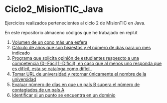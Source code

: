 # Ciclo2_MisionTIC_Java
Ejercicios realizados pertenecientes al ciclo 2 de MisionTIC en Java.

En este repositorio almaceno códigos que he trabajado en repl.it <br>
<ol>
 <li>
   <a href="https://github.com/amir1226/Ciclo2_MisionTIC_Java/blob/main/src/semana1/EjD2Volumen/EjD2Volumen.java"> Volumen de un cono más una esfera</a>
 </li>
  <li>
   <a href="https://github.com/amir1226/Ciclo2_MisionTIC_Java/blob/main/src/semana1/aniosBisiestos/aniosBisiestos.java"> Cálculo de años que son bisiestos y el número de días para un mes indicado </a>
 </li>
  
  <li>
   <a href="https://github.com/amir1226/Ciclo2_MisionTIC_Java/blob/main/src/semana1/competenciaFacil/competenciaFacil.java" target="_blank"> Programa que solicita opinión de estudiantes respescto a una competencia (0=Fácil,1=Difícil), en caso que al menos uno responda que es difícil, esta se cataloga como difícil.</a>
 </li>
 
 <li>
   <a href="https://github.com/amir1226/Ciclo2_MisionTIC_Java/blob/main/src/semana1/nombresUniversidades/nombresUniversidades.java" target="_blank"> Tomar URL de universidad y retornar únicamente el nombre de la universidad </a>
 </li>

<li>
   <a href="https://github.com/amir1226/Ciclo2_MisionTIC_Java/blob/main/src/semana1/propagacion/propagacion.java" target="_blank"> Evaluar número de días en que un país B supera el número de contagiados de un país A </a>
 </li>
 
 <li>
   <a href="https://github.com/amir1226/Ciclo2_MisionTIC_Java/blob/main/src/semana1/puntoEnDominio/puntoEnDominio.java"> Identificar si un punto se encuentra en un dominio </a>
 </li>
 
</ol>
